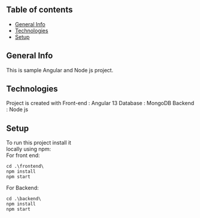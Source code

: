 ## Table of contents
* [General Info](#general-info)
* [Technologies](#Technologies)
* [Setup](#setup)

## General Info
This is sample Angular and Node js project.

## Technologies
Project is created with
Front-end : Angular 13
Database : MongoDB 
Backend : Node js

## Setup
To run this project install it <br />
locally using npm:<br />
For front end:<br />

```
cd .\frontend\
npm install
npm start

```

For Backend:<br />

```
cd .\backend\
npm install
npm start
```